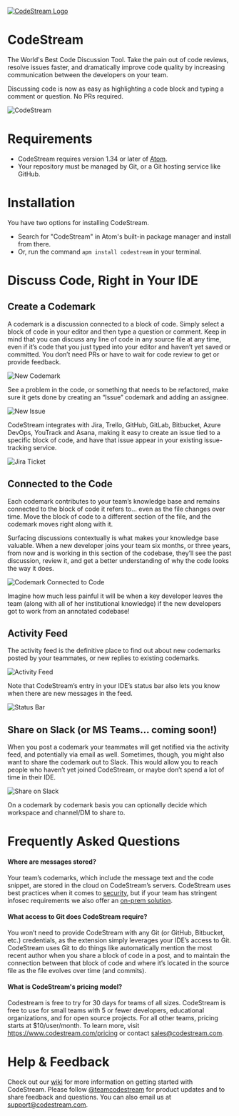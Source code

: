 [![CodeStream Logo](https://alt-images.codestream.com/codestream_logo_atommarketplace.png)](https://codestream.com?utm_source=atommarket&utm_medium=banner&utm_campaign=codestream)

# CodeStream

The World's Best Code Discussion Tool. Take the pain out of code reviews, resolve issues faster, and dramatically improve code quality by increasing communication between the developers on your team.

Discussing code is now as easy as highlighting a code block and typing a comment or question. No PRs required.

![CodeStream](https://raw.githubusercontent.com/TeamCodeStream/CodeStream/master/images/animated/SpatialAtom2.gif)

# Requirements

- CodeStream requires version 1.34 or later of [Atom](https://atom.io/).
- Your repository must be managed by Git, or a Git hosting service like GitHub.

# Installation

You have two options for installing CodeStream.

- Search for "CodeStream" in Atom's built-in package manager and install from there.
- Or, run the command `apm install codestream` in your terminal.

# Discuss Code, Right in Your IDE

## Create a Codemark

A codemark is a discussion connected to a block of code. Simply select a block of code in your editor and then type a question or comment. Keep in mind that you can discuss any line of code in any source file at any time, even if it’s code that you just typed into your editor and haven’t yet saved or committed. You don’t need PRs or have to wait for code review to get or provide feedback.

![New Codemark](https://raw.githubusercontent.com/TeamCodeStream/CodeStream/master/images/NewCodemarkWithText3.png)

See a problem in the code, or something that needs to be refactored, make sure it gets done by creating an “Issue” codemark and adding an assignee.

![New Issue](https://raw.githubusercontent.com/TeamCodeStream/CodeStream/master/images/NewIssueWithText.png)

CodeStream integrates with Jira, Trello, GitHub, GitLab, Bitbucket, Azure DevOps, YouTrack and Asana, making it easy to create an issue tied to a specific block of code, and have that issue appear in your existing issue-tracking service.

![Jira Ticket](https://raw.githubusercontent.com/TeamCodeStream/CodeStream/master/images/IssueOnJira.png)

## Connected to the Code

Each codemark contributes to your team’s knowledge base and remains connected to the block of code it refers to… even as the file changes over time. Move the block of code to a different section of the file, and the codemark moves right along with it.

Surfacing discussions contextually is what makes your knowledge base valuable. When a new developer joins your team six months, or three years, from now and is working in this section of the codebase, they’ll see the past discussion, review it, and get a better understanding of why the code looks the way it does.

![Codemark Connected to Code](https://raw.githubusercontent.com/TeamCodeStream/CodeStream/master/images/CodemarkInSpatial-Atom.png)

Imagine how much less painful it will be when a key developer leaves the team (along with all of her institutional knowledge) if the new developers got to work from an annotated codebase!

## Activity Feed

The activity feed is the definitive place to find out about new codemarks posted by your teammates, or new replies to existing codemarks.

![Activity Feed](https://raw.githubusercontent.com/TeamCodeStream/CodeStream/master/images/ActivityFeed.png)

Note that CodeStream’s entry in your IDE’s status bar also lets you know when there are new messages in the feed.

![Status Bar](https://raw.githubusercontent.com/TeamCodeStream/CodeStream/master/images/StatusBarWithMentions-Atom.png)

## Share on Slack (or MS Teams… coming soon!)

When you post a codemark your teammates will get notified via the activity feed, and potentially via email as well. Sometimes, though, you might also want to share the codemark out to Slack. This would allow you to reach people who haven’t yet joined CodeStream, or maybe don’t spend a lot of time in their IDE.

![Share on Slack](https://raw.githubusercontent.com/TeamCodeStream/CodeStream/master/images/ShareOnSlack1.png)

On a codemark by codemark basis you can optionally decide which workspace and channel/DM to share to.

# Frequently Asked Questions

#### Where are messages stored?

Your team’s codemarks, which include the message text and the code snippet, are stored in the cloud on CodeStream’s servers. CodeStream uses best practices when it comes to [security](https://www.codestream.com/security), but if your team has stringent infosec requirements we also offer an [on-prem solution](https://github.com/TeamCodeStream/onprem-install/wiki).

#### What access to Git does CodeStream require?

You won’t need to provide CodeStream with any Git (or GitHub, Bitbucket, etc.) credentials, as the extension simply leverages your IDE’s access to Git. CodeStream uses Git to do things like automatically mention the most recent author when you share a block of code in a post, and to maintain the connection between that block of code and where it’s located in the source file as the file evolves over time (and commits).

#### What is CodeStream's pricing model?

Codestream is free to try for 30 days for teams of all sizes. CodeStream is free to use for small teams with 5 or fewer developers, educational organizations, and for open source projects. For all other teams, pricing starts at \$10/user/month. To learn more, visit https://www.codestream.com/pricing or contact sales@codestream.com.

# Help & Feedback

Check out our [wiki](https://github.com/TeamCodeStream/CodeStream/wiki) for more information on getting started with CodeStream. Please follow [@teamcodestream](http://twitter.com/teamcodestream) for product updates and to share feedback and questions. You can also email us at support@codestream.com.
